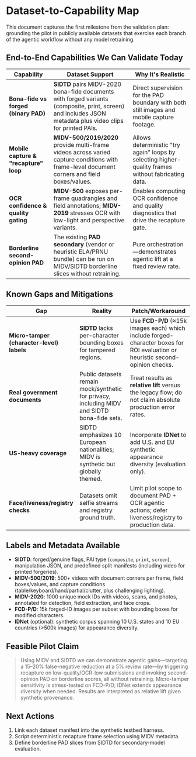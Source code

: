 # Dataset-to-Capability Map

This document captures the first milestone from the validation plan: grounding the pilot in publicly available datasets that exercise each branch of the agentic workflow without any model retraining.

## End-to-End Capabilities We Can Validate Today

| Capability | Dataset Support | Why It's Realistic |
| --- | --- | --- |
| **Bona-fide vs forged (binary PAD)** | **SIDTD** pairs MIDV-2020 bona-fide documents with forged variants (composite, print, screen) and includes JSON metadata plus video clips for printed PAIs. | Direct supervision for the PAD boundary with both still images and mobile capture footage. |
| **Mobile capture & "recapture" loop** | **MIDV-500/2019/2020** provide multi-frame videos across varied capture conditions with frame-level document corners and field boxes/values. | Allows deterministic "try again" loops by selecting higher-quality frames without fabricating data. |
| **OCR confidence & quality gating** | **MIDV-500** exposes per-frame quadrangles and field annotations; **MIDV-2019** stresses OCR with low-light and perspective variants. | Enables computing OCR confidence and quality diagnostics that drive the recapture gate. |
| **Borderline second-opinion PAD** | The existing **PAD secondary** (vendor or heuristic ELA/PRNU bundle) can be run on MIDV/SIDTD borderline slices without retraining. | Pure orchestration—demonstrates agentic lift at a fixed review rate. |

## Known Gaps and Mitigations

| Gap | Reality | Patch/Workaround |
| --- | --- | --- |
| **Micro-tamper (character-level) labels** | **SIDTD** lacks per-character bounding boxes for tampered regions. | Use **FCD-P/D** (≈15k images each) which include forged-character boxes for ROI evaluation or heuristic second-opinion checks. |
| **Real government documents** | Public datasets remain mock/synthetic for privacy, including MIDV and SIDTD bona-fide sets. | Treat results as **relative lift** versus the legacy flow; do not claim absolute production error rates. |
| **US-heavy coverage** | SIDTD emphasizes 10 European nationalities; MIDV is synthetic but globally themed. | Incorporate **IDNet** to add U.S. and EU synthetic appearance diversity (evaluation only). |
| **Face/liveness/registry checks** | Datasets omit selfie streams and registry ground truth. | Limit pilot scope to document PAD + OCR agentic actions; defer liveness/registry to production data. |

## Labels and Metadata Available

- **SIDTD**: forged/genuine flags, PAI type (`composite`, `print`, `screen`), manipulation JSON, and predefined split manifests (including video for printed forgeries).
- **MIDV-500/2019**: 500+ videos with document corners per frame, field boxes/values, and capture conditions (table/keyboard/hand/partial/clutter, plus challenging lighting).
- **MIDV-2020**: 1000 unique mock IDs with videos, scans, and photos, annotated for detection, field extraction, and face crops.
- **FCD-P/D**: 15k forged-ID images per subset with bounding boxes for modified characters.
- **IDNet** (optional): synthetic corpus spanning 10 U.S. states and 10 EU countries (>500k images) for appearance diversity.

## Feasible Pilot Claim

> Using MIDV and SIDTD we can demonstrate agentic gains—targeting a 15–20% false-negative reduction at a 5% review rate—by triggering recapture on low-quality/OCR-low submissions and invoking second-opinion PAD on borderline scores, all without retraining. Micro-tamper sensitivity is stress-tested on FCD-P/D; IDNet extends appearance diversity when needed. Results are interpreted as relative lift given synthetic provenance.

## Next Actions

1. Link each dataset manifest into the synthetic testbed harness.
2. Script deterministic recapture frame selection using MIDV metadata.
3. Define borderline PAD slices from SIDTD for secondary-model evaluation.